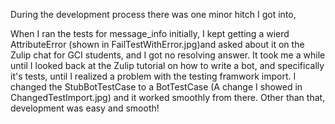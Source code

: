 During the development process there was one minor hitch I got into,

When I ran the tests for message_info initially, I kept getting a wierd
AttributeError (shown in FailTestWithError.jpg)and asked about it on the Zulip
chat for GCI students, and I got no resolving answer. It took me a while until
I looked back at the Zulip tutorial on how to write a bot, and specifically 
it's tests, until I realized a problem with the testing framwork import. I 
changed the StubBotTestCase to a BotTestCase (A change I showed in
ChangedTestImport.jpg) and it worked smoothly from there. Other than that, 
development was easy and smooth! 
